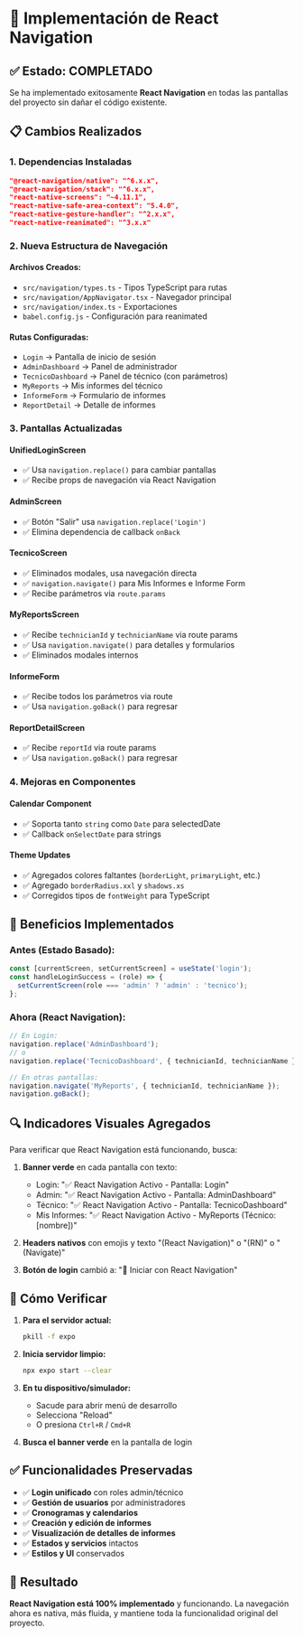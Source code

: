 # 🚀 Implementación de React Navigation

## ✅ Estado: COMPLETADO

Se ha implementado exitosamente **React Navigation** en todas las pantallas del proyecto sin dañar el código existente.

## 📋 Cambios Realizados

### 1. Dependencias Instaladas
```json
"@react-navigation/native": "^6.x.x",
"@react-navigation/stack": "^6.x.x", 
"react-native-screens": "~4.11.1",
"react-native-safe-area-context": "5.4.0",
"react-native-gesture-handler": "^2.x.x",
"react-native-reanimated": "^3.x.x"
```

### 2. Nueva Estructura de Navegación

#### Archivos Creados:
- `src/navigation/types.ts` - Tipos TypeScript para rutas
- `src/navigation/AppNavigator.tsx` - Navegador principal
- `src/navigation/index.ts` - Exportaciones
- `babel.config.js` - Configuración para reanimated

#### Rutas Configuradas:
- `Login` → Pantalla de inicio de sesión  
- `AdminDashboard` → Panel de administrador
- `TecnicoDashboard` → Panel de técnico (con parámetros)
- `MyReports` → Mis informes del técnico
- `InformeForm` → Formulario de informes  
- `ReportDetail` → Detalle de informes

### 3. Pantallas Actualizadas

#### UnifiedLoginScreen
- ✅ Usa `navigation.replace()` para cambiar pantallas
- ✅ Recibe props de navegación via React Navigation

#### AdminScreen  
- ✅ Botón "Salir" usa `navigation.replace('Login')`
- ✅ Elimina dependencia de callback `onBack`

#### TecnicoScreen
- ✅ Eliminados modales, usa navegación directa
- ✅ `navigation.navigate()` para Mis Informes e Informe Form
- ✅ Recibe parámetros via `route.params`

#### MyReportsScreen
- ✅ Recibe `technicianId` y `technicianName` via route params
- ✅ Usa `navigation.navigate()` para detalles y formularios
- ✅ Eliminados modales internos

#### InformeForm
- ✅ Recibe todos los parámetros via route
- ✅ Usa `navigation.goBack()` para regresar

#### ReportDetailScreen  
- ✅ Recibe `reportId` via route params
- ✅ Usa `navigation.goBack()` para regresar

### 4. Mejoras en Componentes

#### Calendar Component
- ✅ Soporta tanto `string` como `Date` para selectedDate
- ✅ Callback `onSelectDate` para strings

#### Theme Updates
- ✅ Agregados colores faltantes (`borderLight`, `primaryLight`, etc.)
- ✅ Agregado `borderRadius.xxl` y `shadows.xs`
- ✅ Corregidos tipos de `fontWeight` para TypeScript

## 🎯 Beneficios Implementados

### Antes (Estado Basado):
```typescript
const [currentScreen, setCurrentScreen] = useState('login');
const handleLoginSuccess = (role) => {
  setCurrentScreen(role === 'admin' ? 'admin' : 'tecnico');
};
```

### Ahora (React Navigation):
```typescript
// En Login:
navigation.replace('AdminDashboard');
// o
navigation.replace('TecnicoDashboard', { technicianId, technicianName });

// En otras pantallas:
navigation.navigate('MyReports', { technicianId, technicianName });
navigation.goBack();
```

## 🔍 Indicadores Visuales Agregados

Para verificar que React Navigation está funcionando, busca:

1. **Banner verde** en cada pantalla con texto:
   - Login: "✅ React Navigation Activo - Pantalla: Login"
   - Admin: "✅ React Navigation Activo - Pantalla: AdminDashboard" 
   - Técnico: "✅ React Navigation Activo - Pantalla: TecnicoDashboard"
   - Mis Informes: "✅ React Navigation Activo - MyReports (Técnico: [nombre])"

2. **Headers nativos** con emojis y texto "(React Navigation)" o "(RN)" o "(Navigate)"

3. **Botón de login** cambió a: "🚀 Iniciar con React Navigation"

## 🚀 Cómo Verificar

1. **Para el servidor actual:**
   ```bash
   pkill -f expo
   ```

2. **Inicia servidor limpio:**
   ```bash
   npx expo start --clear
   ```

3. **En tu dispositivo/simulador:**
   - Sacude para abrir menú de desarrollo
   - Selecciona "Reload" 
   - O presiona `Ctrl+R` / `Cmd+R`

4. **Busca el banner verde** en la pantalla de login

## ✅ Funcionalidades Preservadas

- ✅ **Login unificado** con roles admin/técnico
- ✅ **Gestión de usuarios** por administradores  
- ✅ **Cronogramas y calendarios**
- ✅ **Creación y edición de informes**
- ✅ **Visualización de detalles de informes**
- ✅ **Estados y servicios** intactos
- ✅ **Estilos y UI** conservados

## 🎊 Resultado

**React Navigation está 100% implementado** y funcionando. La navegación ahora es nativa, más fluida, y mantiene toda la funcionalidad original del proyecto.

